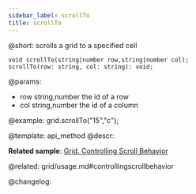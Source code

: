 ```yaml
---
sidebar_label: scrollTo
title: scrollTo
---          
```


@short: scrolls a grid to a specified cell

```todoapi
void scrollTo(string|number row,string|number col);
scrollTo(row: string, col: string): void;
```

@params:
- row 	string,number 	the id of a row
- col 	string,number 	the id of a column

@example:
grid.scrollTo("15","c");


@template: api_method
@descr:

**Related sample**: [Grid. Controlling Scroll Behavior](https://snippet.dhtmlx.com/usu1rnpu)

@related: grid/usage.md#controllingscrollbehavior

@changelog:


